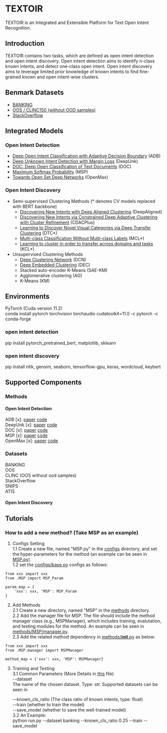 # TEXTOIR
TEXTOIR is an Integrated and Extensible Platform for Text Open Intent Recognition.

## Introduction
TEXTOIR contains two tasks, which are defined as open intent detection and open intent discovery. Open intent detection aims to identify n-class known intents, and detect one-class open intent. Open intent discovery aims to leverage limited prior knowledge of known intents to find fine-grained known and open intent-wise clusters.

## Benmark Datasets
* [BANKING](https://arxiv.org/pdf/2003.04807.pdf)
* [OOS / CLINC150 (without OOD samples)](https://arxiv.org/pdf/1909.02027.pdf) 
* [StackOverflow](https://aclanthology.org/W15-1509.pdf)

## Integrated Models
### Open Intent Detection

* [Deep Open Intent Classification with Adaptive Decision Boundary](https://ojs.aaai.org/index.php/AAAI/article/view/17690) (ADB)
* [Deep Unknown Intent Detection with Margin Loss](https://aclanthology.org/P19-1548.pdf) (DeepUnk)
* [DOC: Deep Open Classification of Text Documents](https://aclanthology.org/D17-1314.pdf) (DOC)
* [Maximum Softmax Probability](https://arxiv.org/pdf/1610.02136.pdf) (MSP) 
* [Towards Open Set Deep Networks](https://openaccess.thecvf.com/content_cvpr_2016/papers/Bendale_Towards_Open_Set_CVPR_2016_paper.pdf) (OpenMax)


### Open Intent Discovery

* Semi-supervised Clustering Methods (* denotes CV models replaced with BERT backbone)
    - [Discovering New Intents with Deep Aligned Clustering](https://ojs.aaai.org/index.php/AAAI/article/view/17689) (DeepAligned)
    - [Discovering New Intents via Constrained Deep Adaptive Clustering with Cluster Refinement](https://ojs.aaai.org/index.php/AAAI/article/view/6353) (CDACPlus)
    - [Learning to Discover Novel Visual Categories via Deep Transfer Clustering](https://www.robots.ox.ac.uk/~vgg/research/DTC/files/iccv2019_DTC.pdf) (DTC*)
    - [Multi-class Classification Without Multi-class Labels](https://openreview.net/pdf?id=SJzR2iRcK7) (MCL*)
    - [Learning to cluster in order to transfer across domains and tasks](https://openreview.net/pdf?id=ByRWCqvT-) (KCL*)
* Unsupervised Clustering Methods
    - [Deep Clustering Network](http://proceedings.mlr.press/v70/yang17b/yang17b.pdf) (DCN)
    - [Deep Embedded Clustering](http://proceedings.mlr.press/v48/xieb16.pdf) (DEC)
    - Stacked auto-encoder K-Means (SAE-KM)
    - Agglomerative clustering (AG)
    - K-Means (KM)
    
    




## Environments

PyTorch  (Cuda version 11.2)  
conda install pytorch torchvision torchaudio cudatoolkit=11.0 -c pytorch -c conda-forge
### open intent detection
pip install pytorch_pretrained_bert, matplotlib, sklearn
### open intent discovery
pip install nltk, gensim, seaborn, tensorflow-gpu, keras, wordcloud, keybert

## Supported Components
### Methods    
#### Open Intent Detection
ADB [x]:  [paper]()  [code]()  
DeepUnk [x]: [paper]()  [code]()                   
DOC [x]:  [paper]()  [code]()    
MSP [x]:   [paper]()  [code]()  
OpenMax [x]:   [paper]()  [code]()  
### Datasets
BANKING  
OOS  
CLINC (OOS without ood samples)  
StackOverflow  
SNIPS  
ATIS  

#### Open Intent Discovery


## Tutorials
### How to add a new method? (Take MSP as an example)

1. Configs Setting   
1.1 Create a new file, named "MSP.py" in the [configs](./configs) directory, and set the hyper-parameters for the method (an example can be seen in [MSP.py](./configs/MSP.py)).  
1.2 set the [configs/base.py](./configs/base.py) configs as follows:
 
```
from xxx import xxx
from .MSP import MSP_Param

param_map = {
    'xxx': xxx, 'MSP': MSP_Param
}
```
2. Add Methods  
2.1 Create a new directory, named "MSP" in the [methods](./methods) directory.  
2.2 Add the manager file for MSP. The file should include the method manager class (e.g., MSPManager), which includes training, evalutation, and testing modules for the method. An example can be seen in [methods/MSP/manager.py](./methods/MSP/manager.py).  
2.3 Add the related method dependency in [methods/__init__.py](./methods/__init__.py) as below:
```
from xxx import xxx
from .MSP.manager import MSPManager

method_map = {'xxx': xxx, 'MSP': MSPManager}
```

3. Training and Testing  
3.1 Common Parameters (More Details in [this](./configs/base.py) file)    
    --dataset  
    The name of the chosen dataset. Type: str. Supported datasets can be seen in 

    --known_cls_ratio (The class ratio of known intents, type: float)  
    --train (whether to train the model)  
    --save_model (whether to save the well-trained model)  
3.2 An Example:  
    python run.py --dataset banking --known_cls_ratio 0.25 --train --save_model 
    
